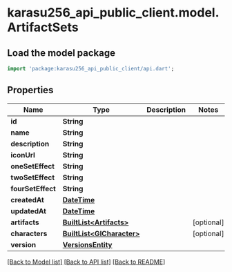 # karasu256_api_public_client.model.ArtifactSets

## Load the model package
```dart
import 'package:karasu256_api_public_client/api.dart';
```

## Properties
Name | Type | Description | Notes
------------ | ------------- | ------------- | -------------
**id** | **String** |  | 
**name** | **String** |  | 
**description** | **String** |  | 
**iconUrl** | **String** |  | 
**oneSetEffect** | **String** |  | 
**twoSetEffect** | **String** |  | 
**fourSetEffect** | **String** |  | 
**createdAt** | [**DateTime**](DateTime.md) |  | 
**updatedAt** | [**DateTime**](DateTime.md) |  | 
**artifacts** | [**BuiltList&lt;Artifacts&gt;**](Artifacts.md) |  | [optional] 
**characters** | [**BuiltList&lt;GICharacter&gt;**](GICharacter.md) |  | [optional] 
**version** | [**VersionsEntity**](VersionsEntity.md) |  | 

[[Back to Model list]](../README.md#documentation-for-models) [[Back to API list]](../README.md#documentation-for-api-endpoints) [[Back to README]](../README.md)


